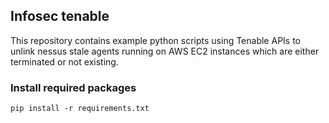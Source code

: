 ## Infosec tenable

This repository contains example python scripts using Tenable APIs to unlink nessus stale agents running on AWS EC2 instances which are either terminated or not existing.

### Install required packages
```
pip install -r requirements.txt
```

